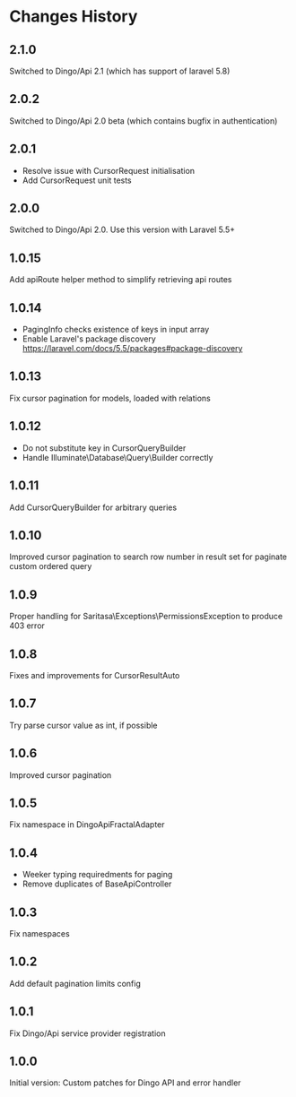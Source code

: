 # Changes History

2.1.0
-----
Switched to Dingo/Api 2.1 (which has support of laravel 5.8)

2.0.2
-----
Switched to Dingo/Api 2.0 beta (which contains bugfix in authentication)

2.0.1
-----
+ Resolve issue with CursorRequest initialisation
+ Add CursorRequest unit tests

2.0.0
-----
Switched to Dingo/Api 2.0. Use this version with Laravel 5.5+

1.0.15
------
Add apiRoute helper method to simplify retrieving api routes

1.0.14
------
* PagingInfo checks existence of keys in input array
* Enable Laravel's package discovery https://laravel.com/docs/5.5/packages#package-discovery

1.0.13
------
Fix cursor pagination for models, loaded with relations

1.0.12
------
* Do not substitute key in CursorQueryBuilder
* Handle Illuminate\Database\Query\Builder correctly

1.0.11
------
Add CursorQueryBuilder for arbitrary queries

1.0.10
------
Improved cursor pagination to search row number in result set for paginate custom ordered query

1.0.9
-----
Proper handling for Saritasa\Exceptions\PermissionsException to produce 403 error

1.0.8
-----
Fixes and improvements for CursorResultAuto

1.0.7
-----
Try parse cursor value as int, if possible

1.0.6
-----
Improved cursor pagination

1.0.5
-----
Fix namespace in DingoApiFractalAdapter

1.0.4
-----
* Weeker typing requiredments for paging
* Remove duplicates of BaseApiController

1.0.3
-----
Fix namespaces

1.0.2
-----
Add default pagination limits config

1.0.1
-----
Fix Dingo/Api service provider registration

1.0.0
-----
Initial version: Custom patches for Dingo API and error handler
